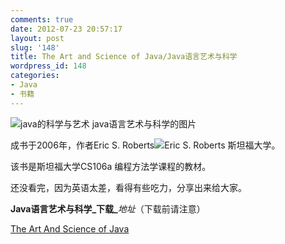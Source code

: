 ```yaml
---
comments: true
date: 2012-07-23 20:57:17
layout: post
slug: '148'
title: The Art and Science of Java/Java语言艺术与科学
wordpress_id: 148
categories:
- Java
- 书籍
---
```


![java的科学与艺术](http://baham.co/wp-content/uploads/2012/07/SlimPDF-Reader-The-Art-and-Science-of-Java-250x300.png) java语言艺术与科学的图片

成书于2006年，作者Eric S. Roberts![Eric S. Roberts  斯坦福大学](http://news.stanford.edu/news/2007/march14/gifs/robertsaaaassr.jpg)。





该书是斯坦福大学CS106a 编程方法学课程的教材。

还没看完，因为英语太差，看得有些吃力，分享出来给大家。







<!-- more -->

**Java语言艺术与科学_下载_**_地址_（下载前请注意）

[The Art And Science of Java](http://www.t00y.com/file/8483970)
